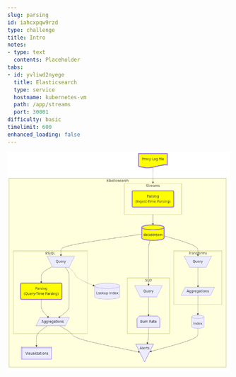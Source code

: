 ```yaml
---
slug: parsing
id: iahcxpqw9rzd
type: challenge
title: Intro
notes:
- type: text
  contents: Placeholder
tabs:
- id: yvliwd2nyege
  title: Elasticsearch
  type: service
  hostname: kubernetes-vm
  path: /app/streams
  port: 30001
difficulty: basic
timelimit: 600
enhanced_loading: false
---
```

![1_arch.mmd.png](../assets/1_arch.mmd.png)